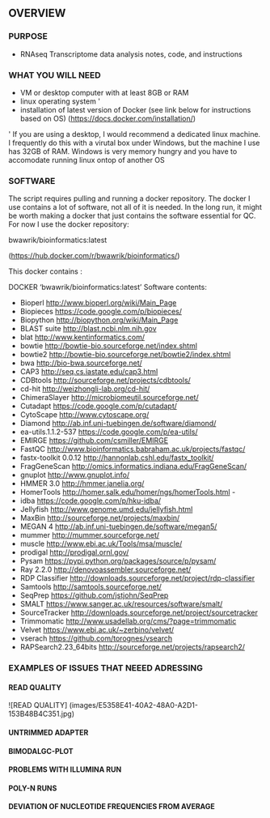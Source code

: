 ## OVERVIEW

### PURPOSE

- RNAseq Transcriptome data analysis notes, code, and instructions

### WHAT YOU WILL NEED

- VM or desktop computer with at least 8GB or RAM
- linux operating system '
- installation of latest version of Docker (see link below for instructions based on OS)
  (https://docs.docker.com/installation/)


' If you are using a desktop, I would recommend a dedicated linux machine. I frequently do this with a virutal box under Windows, but the machine I use has 32GB of RAM. Windows is very memory hungry and you have to accomodate running linux ontop of another OS

### SOFTWARE

The script requires pulling and running a docker repository. The docker I use contains a lot of software, not all of it is needed. In the long run, it might be worth making a docker that just contains the software essential for QC. For now I use the docker repository:

bwawrik/bioinformatics:latest

(https://hub.docker.com/r/bwawrik/bioinformatics/)

This docker contains :

DOCKER ‘bwawrik/bioinformatics:latest’ Software contents:

- Bioperl			http://www.bioperl.org/wiki/Main_Page
- Biopieces			https://code.google.com/p/biopieces/
- Biopython    			http://biopython.org/wiki/Main_Page    	
- BLAST suite 			http://blast.ncbi.nlm.nih.gov	
- blat           			http://www.kentinformatics.com/
- bowtie          			http://bowtie-bio.sourceforge.net/index.shtml	
- bowtie2			http://bowtie-bio.sourceforge.net/bowtie2/index.shtml
- bwa http://bio-bwa.sourceforge.net/
- CAP3			http://seq.cs.iastate.edu/cap3.html
- CDBtools			http://sourceforge.net/projects/cdbtools/	
- cd-hit			http://weizhongli-lab.org/cd-hit/	
- ChimeraSlayer		http://microbiomeutil.sourceforge.net/	
- Cutadapt			https://code.google.com/p/cutadapt/
- CytoScape			http://www.cytoscape.org/	
- Diamond			http://ab.inf.uni-tuebingen.de/software/diamond/
- ea-utils.1.1.2-537     		https://code.google.com/p/ea-utils/		
- EMIRGE			https://github.com/csmiller/EMIRGE
- FastQC			http://www.bioinformatics.babraham.ac.uk/projects/fastqc/
- fastx-toolkit 0.0.12  		http://hannonlab.cshl.edu/fastx_toolkit/		
- FragGeneScan		http://omics.informatics.indiana.edu/FragGeneScan/	
- gnuplot         			http://www.gnuplot.info/	
- HMMER 3.0       		http://hmmer.janelia.org/	
- HomerTools			http://homer.salk.edu/homer/ngs/homerTools.html	- 
- idba				https://code.google.com/p/hku-idba/
- Jellyfish      	 		http://www.genome.umd.edu/jellyfish.html	
- MaxBin			http://sourceforge.net/projects/maxbin/
- MEGAN 4         		http://ab.inf.uni-tuebingen.de/software/megan5/	
- mummer          		http://mummer.sourceforge.net/	
- muscle          			http://www.ebi.ac.uk/Tools/msa/muscle/	
- prodigal			http://prodigal.ornl.gov/
- Pysam			https://pypi.python.org/packages/source/p/pysam/	
- Ray 2.2.0			http://denovoassembler.sourceforge.net/
- RDP Classifier		http://downloads.sourceforge.net/project/rdp-classifier	
- Samtools			http://samtools.sourceforge.net/
- SeqPrep			https://github.com/jstjohn/SeqPrep	
- SMALT           		https://www.sanger.ac.uk/resources/software/smalt/	
- SourceTracker		http://downloads.sourceforge.net/project/sourcetracker	
- Trimmomatic			http://www.usadellab.org/cms/?page=trimmomatic	
- Velvet    			https://www.ebi.ac.uk/~zerbino/velvet/	
- vserach			https://github.com/torognes/vsearch
- RAPSearch2.23_64bits  http://sourceforge.net/projects/rapsearch2/


### EXAMPLES OF ISSUES THAT NEEED ADRESSING

#### READ QUALITY

![READ QUALITY] (images/E5358E41-40A2-48A0-A2D1-153B48B4C351.jpg)


#### UNTRIMMED ADAPTER


#### BIMODALGC-PLOT


#### PROBLEMS WITH ILLUMINA RUN


#### POLY-N RUNS


#### DEVIATION OF NUCLEOTIDE FREQUENCIES FROM AVERAGE




